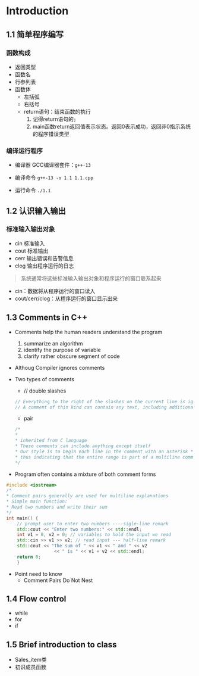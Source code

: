 # Introduction

## 1.1 简单程序编写
### 函数构成
* 返回类型
* 函数名
* 行参列表
* 函数体
    * 左括弧
    * 右括号
    * return语句：结束函数的执行
        1. 记得return语句的`;`
        2. main函数return返回值表示状态。返回0表示成功，返回非0指示系统的程序错误类型
### 编译运行程序

* 编译器
GCC编译器套件：`g++-13`

* 编译命令
`g++-13 -o 1.1 1.1.cpp`

* 运行命令
`./1.1`

## 1.2 认识输入输出

### 标准输入输出对象
* cin 标准输入
* cout 标准输出
* cerr 输出错误和告警信息
* clog 输出程序运行的日志

> 系统通常将这些标准输入输出对象和程序运行的窗口联系起来
* cin：数据将从程序运行的窗口读入
* cout/cerr/clog：从程序运行的窗口显示出来


## 1.3 Comments in C++

* Comments help the human readers understand the program
    1. summarize an algorithm
    2. identify the purpose of variable
    3. clarify rather obscure segment of code
* Althoug Compiler ignores comments

* Two types of comments
    * // double slashes
    ```C++
    // Everything to the right of the slashes on the current line is ignored by the compiler
    // A comment of this kind can contain any text, including additional double slashes // 
    ```
    * pair
    ```C++
    /*
    * 
    * inherited from C language
    * These comments can include anything except itself
    * Our style is to begin each line in the comment with an asterisk *
    * thus indicating that the entire range is part of a multiline comment.
    */
    ```

* Program often contains a mixture of both comment forms
```C++
#include <iostream>
/*
* Comment pairs generally are used for multiline explanations
* Simple main function:
* Read two numbers and write their sum 
*/
int main() {
    // prompt user to enter two numbers ----sigle-line remark
    std::cout << "Enter two numbers:" << std::endl; 
    int v1 = 0, v2 = 0; // variables to hold the input we read 
    std::cin >> v1 >> v2; // read input --- half-line remark
    std::cout << "The sum of " << v1 << " and " << v2
                  << " is " << v1 + v2 << std::endl;
    return 0; 
    }
```

* Point need to know
    * Comment Pairs Do Not Nest


## 1.4 Flow control
* while
* for
* if 


## 1.5 Brief introduction to class
* Sales_item类
* 初识成员函数